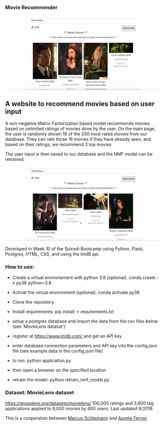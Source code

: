 ### Movie Recommender 
![visualization](./home.gif)

## A website to recommend movies based on user input

A non-negative Matrix Factorization based model recommends movies based on unlimited ratings of movies done by the user. 
On the main page, the user is randomly shown 16 of the 200 most rated movies from our database. 
They can rate those 16 movies if they have already seen, and based on their ratings, we recommend 3 top movies.

The user input is then saved to our database and the NMF model can be retrained.

![visualization](./recommend.gif)

Developed in Week 10 of the Spiced-Bootcamp using Python, Flask, Postgres, HTML, CSS, and using the ImdB api. 


### How to use:
- Create a virtual environement with python 3.8 (optional): conda create -n py38 python=3.8 
- Activat the virtual environment (optional): conda activate py38

- Clone the repository

- Install requirements: pip install -r requirements.txt

- setup a postgres database and import the data from the csv files below (see 'MovieLens dataset')

- register at https://www.imdb.com/ and get an API key

- enter database connection parameters and API key into the config.json file (see example data in the config.json file) 

- to run: python application.py 

- then open a browser on the specified location

- retrain the model: python retrain_nmf_model.py

### Dataset: MovieLens dataset
https://grouplens.org/datasets/movielens/
100,000 ratings and 3,600 tag applications applied to 9,000 movies by 600 users. Last updated 9/2018.


This is a cooperation between [Marcus Schliemann](https://github.com/mscschliemann) and [Aurelie Ferron](https://github.com/ferrau10)
